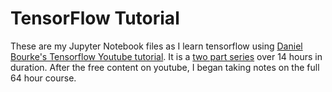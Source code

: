 # TensorFlow Tutorial
These are my Jupyter Notebook files as I learn tensorflow using [Daniel Bourke's Tensorflow Youtube tutorial](https://www.youtube.com/watch?v=tpCFfeUEGs8&amp). It is a [two part series](https://youtu.be/ZUKz4125WNI) over 14 hours in duration.  After the free content on youtube, I began taking notes on the full 64 hour course. 

